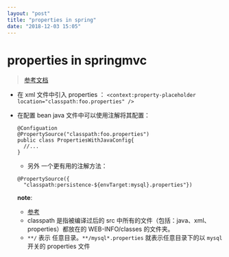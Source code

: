 ```yaml
---
layout: "post"
title: "properties in spring"
date: "2018-12-03 15:05"
---
```


# properties in springmvc

> [参考文档](https://www.baeldung.com/properties-with-spring)

- 在 xml 文件中引入 properties ： `<context:property-placeholder location="classpath:foo.properties" />`
- 在配置 bean java 文件中可以使用注解将其配置：
  ```
  @Configuation
  @PropertySource("classpath:foo.properties")
  public class PropertiesWithJavaConfig{
    //...
  }
  ```
  - 另外 一个更有用的注解方法：
  ```
  @PropertySource({
    "classpath:persistence-${envTarget:mysql}.properties"})
  ```

  **note**:
  - [参考](http://www.cnblogs.com/jycboy/p/7349139.html)
  - classpath 是指被编译过后的 src 中所有的文件（包括：java、xml、properties）都放在的 WEB-INFO/classes 的文件夹。
  - `**/` 表示 任意目录。`**/mysql*.properties` 就表示任意目录下的以 `mysql` 开关的 properties 文件
